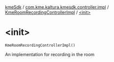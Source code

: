 [kmeSdk](../../index.md) / [com.kme.kaltura.kmesdk.controller.impl](../index.md) / [KmeRoomRecordingControllerImpl](index.md) / [&lt;init&gt;](./-init-.md)

# &lt;init&gt;

`KmeRoomRecordingControllerImpl()`

An implementation for recording in the room

